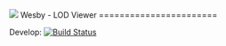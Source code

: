 <img src="https://raw.github.com/weso/Wesby/develop/public/images/wesby-logo-850.png">
Wesby - LOD Viewer
=======================

Develop: [![Build Status](https://api.travis-ci.org/weso/Wesby.png?branch=develop)](https://travis-ci.org/weso/Wesby)
